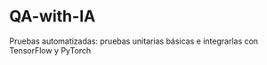 # QA-with-IA
Pruebas automatizadas: pruebas unitarias básicas e integrarlas con TensorFlow y PyTorch
